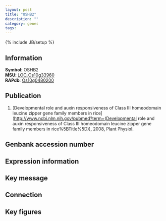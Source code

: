 ```yaml
---
layout: post
title: "OSHB2"
description: ""
category: genes
tags: 
---
```

{% include JB/setup %}

## Information
__Symbol__: OSHB2  
__MSU__: [LOC_Os10g33960](http://rice.plantbiology.msu.edu/cgi-bin/ORF_infopage.cgi?orf=LOC_Os10g33960)  
__RAPdb__: [Os10g0480200](http://rapdb.dna.affrc.go.jp/viewer/gbrowse_details/irgsp1?name=Os10g0480200)  

## Publication
1. [Developmental role and auxin responsiveness of Class III homeodomain leucine zipper gene family members in rice](http://www.ncbi.nlm.nih.gov/pubmed?term=(Developmental role and auxin responsiveness of Class III homeodomain leucine zipper gene family members in rice%5BTitle%5D)), 2008, Plant Physiol.

## Genbank accession number

## Expression information

## Key message

## Connection

## Key figures


